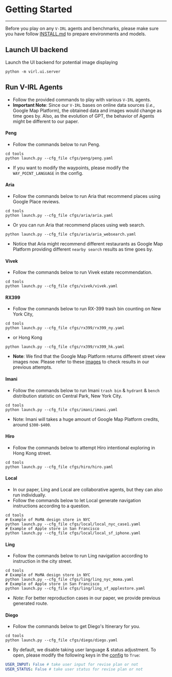 # Getting Started
---

Before you play on any `V-IRL` agents and benchmarks, please make sure you have follow [INSTALL.md](./INSTALL.md) to prepare environments and models.

## Launch UI backend
Launch the UI backend for potential image displaying
```shell
python -m virl.ui.server
```

## Run V-IRL Agents 
- Follow the provided commands to play with various `V-IRL` agents.
- **Important Note**: Since our `V-IRL` bases on online data sources (*i.e.,* Google Map Platform), the obtained data and images would change as time goes by. Also, as the evolution of GPT, the behavior of Agents might be different to our paper.

#### Peng
- Follow the commands below to run Peng.
```shell
cd tools
python launch.py --cfg_file cfgs/peng/peng.yaml
```

- If you want to modify the waypoints, please modify the `WAY_POINT_LANGUAGE` in the config.

#### Aria
- Follow the commands below to run Aria that recommend places using Google Place reviews.
```shell
cd tools
python launch.py --cfg_file cfgs/aria/aria.yaml
```
- Or you can run Aria that recommend places using web search.
```shell
python launch.py --cfg_file cfgs/aria/aria_websearch.yaml
```

- Notice that Aria might recommend different restaurants as Google Map Platform providing different `nearby search` results as time goes by.

#### Vivek
- Follow the commands below to run Vivek estate recommendation.
```shell
cd tools
python launch.py --cfg_file cfgs/vivek/vivek.yaml
```

#### RX399
- Follow the commands below to run RX-399 trash bin counting on New York City,
```shell
cd tools
python launch.py --cfg_file cfgs/rx399/rx399_ny.yaml
```
- or Hong Kong
```shell
python launch.py --cfg_file cfgs/rx399/rx399_hk.yaml
```
- **Note**: We find that the Google Map Platform returns different street view images now. Please refer to these [images](https://connecthkuhk-my.sharepoint.com/:f:/g/personal/jhyang13_connect_hku_hk/EjDHXgZ-_EJHh7vKlREKgA8BS5aakbT1s7_li7PmlWVClQ?e=f3oTw8) to check results in our previous attempts.


#### Imani
- Follow the commands below to run Imani `trash bin` & `hydrant` & `bench` distribution statistic on Central Park, New York City.
```shell
cd tools
python launch.py --cfg_file cfgs/imani/imani.yaml
```

- Note: Imani will takes a huge amount of Google Map Platform credits, around `$300-$400`.

#### Hiro
- Follow the commands below to attempt Hiro intentional exploring in Hong Kong street.
```shell
cd tools
python launch.py --cfg_file cfgs/hiro/hiro.yaml
```

#### Local
- In our paper, Ling and Local are collaborative agents, but they can also run individually.
- Follow the commands below to let Local generate navigation instructions according to a question.
```shell
cd tools
# Example of MoMA design store in NYC
python launch.py --cfg_file cfgs/local/local_nyc_case1.yaml
# Example of Apple store in San Francisco
python launch.py --cfg_file cfgs/local/local_sf_iphone.yaml 
```

#### Ling
- Follow the commands below to run Ling navigation according to instruction in the city street.
```shell
cd tools
# Example of MoMA design store in NYC
python launch.py --cfg_file cfgs/ling/ling_nyc_moma.yaml
# Example of Apple store in San Francisco
python launch.py --cfg_file cfgs/ling/ling_sf_applestore.yaml
```
- *Note*: For better reproduction cases in our paper, we provide previous generated route.


#### Diego
- Follow the commands below to get Diego's Itinerary for you.
```shell
cd tools
python launch.py --cfg_file cfgs/diego/diego.yaml
```
- By default, we disable taking user language & status adjustment. To open, please modify the following keys in the [config](../tools/cfgs/diego/diego.yaml) to `True`:
```yaml
USER_INPUT: False # take user input for revise plan or not
USER_STATUS: False # take user status for revise plan or not
```

